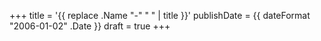 +++
title = '{{ replace .Name "-" " " | title }}'
publishDate = {{ dateFormat "2006-01-02" .Date }}
draft = true
+++

